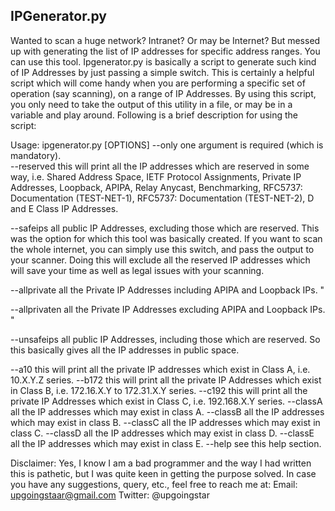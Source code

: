 IPGenerator.py
--------------

Wanted to scan a huge network? Intranet? Or may be Internet? But messed up with generating the list of IP addresses for specific address ranges. You can use this tool.
Ipgenerator.py  is basically a script to generate such kind of IP Addresses by just passing a simple switch. This is certainly a helpful script which will come handy when you are performing a specific set of operation (say scanning), on a range of IP Addresses. By using this script, you only need to take the output of this utility in a file, or may be in a variable and play around. Following is a brief description for using the script:

Usage:	ipgenerator.py 		[OPTIONS] --only one argument is required (which is mandatory). <br>
--reserved	this will print all the IP addresses which are reserved in some way, i.e. Shared Address Space, IETF Protocol Assignments, Private IP Addresses, Loopback, APIPA, Relay Anycast, Benchmarking, RFC5737: Documentation (TEST-NET-1), RFC5737: Documentation (TEST-NET-2), D and E Class IP Addresses.  

--safeips	all public IP Addresses, excluding those which are reserved. This was the option for which this tool was basically created. If you want to scan the whole internet, you can simply use this switch, and pass the output to your scanner. Doing this will exclude all the reserved IP addresses which will save your time as well as legal issues with your scanning.  

--allprivate			all the Private IP Addresses including APIPA and Loopback IPs. "  

--allprivaten			all the Private IP Addresses excluding APIPA and Loopback IPs. "  

--unsafeips	all public IP Addresses, including those which are reserved. So this basically gives all the IP addresses in public space.   

--a10	this will print all the private IP addresses which exist in Class A, i.e. 10.X.Y.Z series. 
--b172	this will print all the private IP Addresses which exist in Class B, i.e. 172.16.X.Y to 172.31.X.Y series.
--c192	this will print all the private IP Addresses which exist in Class C, i.e. 192.168.X.Y series.
--classA				all the IP addresses which may exist in class A.
--classB				all the IP addresses which may exist in class B.
--classC 			all the IP addresses which may exist in class C.
--classD				all the IP addresses which may exist in class D.
--classE				all the IP addresses which may exist in class E.
--help				see this help section.

Disclaimer: Yes, I know I am a bad programmer and the way I had written this is pathetic, but I was quite keen in getting the purpose solved. 
In case you have any suggestions, query, etc., feel free to reach me at:
Email: upgoingstaar@gmail.com
Twitter: @upgoingstar
